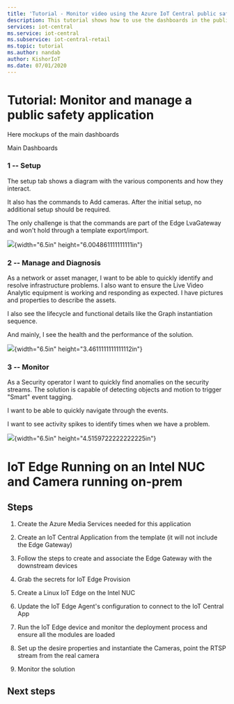 ```yaml
---
title: 'Tutorial - Monitor video using the Azure IoT Central public safety application template'
description: This tutorial shows how to use the dashboards in the public safety application template to manage your cameras and monitor the video.
services: iot-central
ms.service: iot-central
ms.subservice: iot-central-retail
ms.topic: tutorial
ms.author: nandab
author: KishorIoT
ms.date: 07/01/2020
---
```

# Tutorial: Monitor and manage a public safety application

<!-- No editing done here yet -->
Here mockups of the main dashboards

Main Dashboards

### 1 -- Setup 

The setup tab shows a diagram with the various components and how they
interact.

It also has the commands to Add cameras. After the initial setup, no
additional setup should be required.

The only challenge is that the commands are part of the Edge LvaGateway
and won't hold through a template export/import.

![](media/image32.emf){width="6.5in" height="6.004861111111111in"}

### 2 -- Manage and Diagnosis

As a network or asset manager, I want to be able to quickly identify and
resolve infrastructure problems. I also want to ensure the Live Video
Analytic equipment is working and responding as expected. I have
pictures and properties to describe the assets.

I also see the lifecycle and functional details like the Graph
instantiation sequence.

And mainly, I see the health and the performance of the solution.

![](media/image33.emf){width="6.5in" height="3.4611111111111112in"}

### 3 -- Monitor

As a Security operator I want to quickly find anomalies on the security
streams. The solution is capable of detecting objects and motion to
trigger "Smart" event tagging.

I want to be able to quickly navigate through the events.

I want to see activity spikes to identify times when we have a problem.

![](media/image34.emf){width="6.5in" height="4.5159722222222225in"}

IoT Edge Running on an Intel NUC and Camera running on-prem
===========================================================

Steps
-----

1.  Create the Azure Media Services needed for this application

2.  Create an IoT Central Application from the template (it will not
    include the Edge Gateway)

3.  Follow the steps to create and associate the Edge Gateway with the
    downstream devices

4.  Grab the secrets for IoT Edge Provision

5.  Create a Linux IoT Edge on the Intel NUC

6.  Update the IoT Edge Agent's configuration to connect to the IoT
    Central App

7.  Run the IoT Edge device and monitor the deployment process and
    ensure all the modules are loaded

8.  Set up the desire properties and instantiate the Cameras, point the
    RTSP stream from the real camera

9.  Monitor the solution

[^1]: The LvaGatewayModule creates new direct connected Devices
    therefore select "Devices" instead of Azure Edge Devices

[^2]: The LvaGatewayModule generates symmetric device keys from the
    Group Master Key. This is a reference implementation, but for
    production environments you should build a provisioning strategy

## Next steps